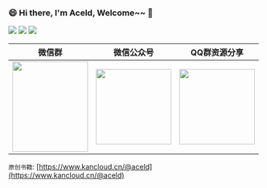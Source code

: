 ### 😄 Hi there, I'm Aceld, Welcome~~ 👋

<!--
**aceld/aceld** is a ✨ _special_ ✨ repository because its `README.md` (this file) appears on your GitHub profile.

Here are some ideas to get you started:

- 🔭 I’m currently working on ...
- 🌱 I’m currently learning ...
- 👯 I’m looking to collaborate on ...
- 🤔 I’m looking for help with ...
- 💬 Ask me about ...
- 📫 How to reach me: ...
- 😄 Pronouns: ...
- ⚡ Fun fact: ...
-->

![](https://github-profile-summary-cards.vercel.app/api/cards/profile-details?username=aceld&theme=github)
![](https://github-profile-summary-cards.vercel.app/api/cards/repos-per-language?username=aceld&theme=github)
![](https://github-profile-summary-cards.vercel.app/api/cards/stats?username=aceld&theme=github)


|  **微信群**   | **微信公众号**  | **QQ群资源分享**  |
|  ----  | ----  | ----  |
| <img src="https://s1.ax1x.com/2020/07/07/UF6rNV.png" width = "150" height = "180" alt="" align=center />  | <img src="https://s1.ax1x.com/2020/07/07/UFyUdx.th.jpg" height = "150"  alt="" align=center /> | <img src="https://s1.ax1x.com/2020/07/07/UF6Y9S.th.png" width = "150" height = "150" alt="" align=center /> |



`原创书籍`:
[https://www.kancloud.cn/@aceld](https://www.kancloud.cn/@aceld)


